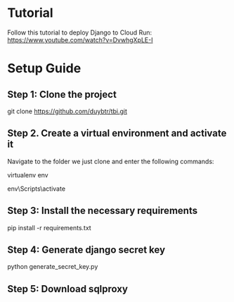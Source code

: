 # Tutorial
Follow this tutorial to deploy Django to Cloud Run: 
https://www.youtube.com/watch?v=DvwhgXpLE-I

# Setup Guide
## Step 1: Clone the project
git clone https://github.com/duybtr/tbi.git

## Step 2. Create a virtual environment and activate it
Navigate to the folder we just clone and enter the following commands:

virtualenv env

env\Scripts\activate

## Step 3: Install the necessary requirements
pip install -r requirements.txt

## Step 4: Generate django secret key
python generate_secret_key.py

## Step 5: Download sqlproxy
